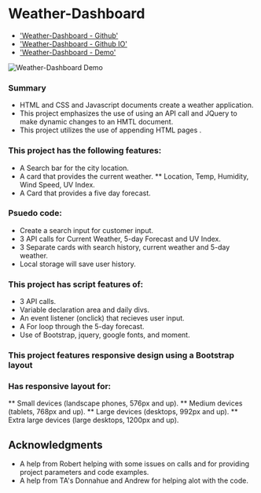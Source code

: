 # Weather-Dashboard


* ['Weather-Dashboard - Github'](https://github.com/djpdim/weatherboard)
* ['Weather-Dashboard - Github IO'](https://djpdim.github.io/weatherboard/)
* ['Weather-Dashboard - Demo'](https://drive.google.com/file/d/1IgSpgTaBI-lPN9FueCuxPmojhnxIcEmK/view)

![Weather-Dashboard Demo](assets/demo/Weatherboard.gif)


### Summary
* HTML and CSS and Javascript documents create a weather application.
* This project emphasizes the use of using an API call and JQuery to make dynamic changes to an HMTL document.
* This project utilizes the use of appending HTML pages .

### This project has the following features: 
* A Search bar for the city location.
* A card that provides the current weather.
    ** Location, Temp, Humidity, Wind Speed, UV Index.
* A Card that provides a five day forecast.
   

### Psuedo code:  
* Create a search input for customer input.
* 3 API calls for Current Weather, 5-day Forecast and UV Index.
* 3 Separate cards with search history, current weather and 5-day weather.
* Local storage will save user history.


### This project has script features of:
* 3 API calls.
* Variable declaration area and daily divs.
* An event listener (onclick) that recieves user input.
* A For loop through the 5-day forecast.
* Use of Bootstrap, jquery, google fonts, and moment.

### This project features responsive design using a Bootstrap layout
### Has responsive layout for: 
** Small devices (landscape phones, 576px and up).
** Medium devices (tablets, 768px and up).
** Large devices (desktops, 992px and up).
** Extra large devices (large desktops, 1200px and up).


## Acknowledgments

* A help from Robert helping with some issues on calls and for providing project parameters and code examples.
* A help from TA's Donnahue and Andrew for helping alot with the code.